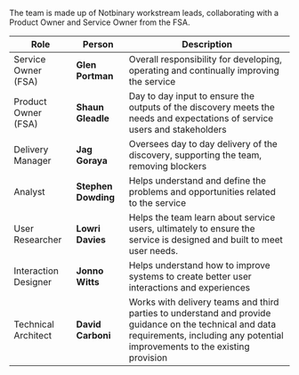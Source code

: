 The team is made up of Notbinary workstream leads, collaborating with a Product Owner and Service Owner from the FSA. 

Role | Person | Description 
--- | --- | --- 
Service Owner (FSA) | **Glen Portman** | Overall responsibility for developing, operating and continually improving the service
Product Owner (FSA) | **Shaun Gleadle** | Day to day input to ensure the outputs of the discovery meets the needs and expectations of service users and stakeholders
Delivery Manager | **Jag Goraya** | Oversees day to day delivery of the discovery, supporting the team, removing blockers 
Analyst | **Stephen Dowding** | Helps understand and define the problems and opportunities related to the service 
User Researcher | **Lowri Davies** |  Helps the team learn about service users, ultimately to ensure the service is designed and built to meet user needs. 
Interaction Designer | **Jonno Witts** | Helps understand how to improve systems to create better user interactions and experiences 
Technical Architect | **David Carboni** | Works with delivery teams and third parties to understand and provide guidance on the technical and data requirements, including any potential improvements to the existing provision 
